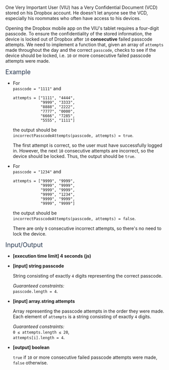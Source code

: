 <p>One Very Important User (VIU) has a Very Confidential Document (VCD) stored on his Dropbox account. He doesn't let anyone see the VCD, especially his roommates who often have access to his devices.</p>
<p>Opening the Dropbox mobile app on the VIU's tablet requires a four-digit passcode. To ensure the confidentiality of the stored information, the device is locked out of Dropbox after <code>10</code> <strong>consecutive</strong> failed passcode attempts. We need to implement a function that, given an array of <code>attempts</code> made throughout the day and the correct <code>passcode</code>, checks to see if the device should be locked, i.e. <code>10</code> or more consecutive failed passcode attempts were made.</p>
<p><span class="markdown--header" style="color:#2b3b52;font-size:1.4em">Example</span></p>
<ul>
<li>
<p>For<br>
<code>passcode = "1111"</code> and</p>
<pre><code>attempts = ["1111", "4444",
            "9999", "3333",
            "8888", "2222",
            "7777", "0000",
            "6666", "7285",
            "5555", "1111"]
</code></pre>
<p>the output should be<br>
<code>incorrectPasscodeAttempts(passcode, attempts) = true</code>.</p>
<p>The first attempt is correct, so the user must have successfully logged in. However, the next <code>10</code> consecutive attempts are incorrect, so the device should be locked. Thus, the output should be <code>true</code>.</p>
</li>
<li>
<p>For<br>
<code>passcode = "1234"</code> and</p>
<pre><code>attempts = ["9999", "9999",
            "9999", "9999",
            "9999", "9999",
            "9999", "1234",
            "9999", "9999",
            "9999", "9999"]
</code></pre>
<p>the output should be<br>
<code>incorrectPasscodeAttempts(passcode, attempts) = false</code>.</p>
<p>There are only <code>9</code> consecutive incorrect attempts, so there's no need to lock the device.</p>
</li>
</ul>
<p><span class="markdown--header" style="color:#2b3b52;font-size:1.4em">Input/Output</span></p>
<ul>
<li>
<p><strong>[execution time limit] 4 seconds (js)</strong></p>
</li>
<li>
<p><strong>[input] string passcode</strong></p>
<p>String consisting of exactly <code>4</code> digits representing the correct passcode.</p>
<p><em>Guaranteed constraints:</em><br>
<code>passcode.length = 4</code>.</p>
</li>
<li>
<p><strong>[input] array.string attempts</strong></p>
<p>Array representing the passcode attempts in the order they were made. Each element of <code>attempts</code> is a string consisting of exactly <code>4</code> digits.</p>
<p><em>Guaranteed constraints:</em><br>
<code>0 ≤ attempts.length ≤ 20</code>,<br>
<code>attempts[i].length = 4</code>.</p>
</li>
<li>
<p><strong>[output] boolean</strong></p>
<p><code>true</code> if <code>10</code> or more consecutive failed passcode attempts were made, <code>false</code> otherwise.</p>
</li>
</ul>
